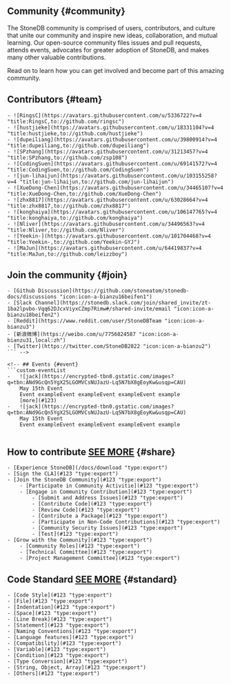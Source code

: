 ## Community {#community}
The StoneDB community is comprised of users, contributors, and culture that unite our community and inspire new ideas, collaboration, and mutual learning. Our open-source community files issues and pull requests, attends events, advocates for greater adoption of  StoneDB, and makes many other valuable contributions. 

Read on to learn how you can get involved and become part of this amazing community.

## Contributors {#team} 
```custom-teamList
- ![RingsC](https://avatars.githubusercontent.com/u/5336722?v=4 "title:RingsC,to://github.com/ringsc")
- ![hustjieke](https://avatars.githubusercontent.com/u/18331104?v=4 "title:hustjieke,to://github.com/hustjieke")
- ![dupeiliang](https://avatars.githubusercontent.com/u/39800914?v=4 "title:dupeiliang,to://github.com/dupeiliang")
- ![SPzhang](https://avatars.githubusercontent.com/u/31213457?v=4 "title:SPzhang,to://github.com/zsp108")
- ![CodingSuen](https://avatars.githubusercontent.com/u/69141572?v=4 "title:CodingSuen,to://github.com/CodingSuen")
- ![jun-lihaijun](https://avatars.githubusercontent.com/u/103155258?v=4 "title:jun-lihaijun,to://github.com/jun-lihaijun")
- ![XueDong-Chen](https://avatars.githubusercontent.com/u/34465107?v=4 "title:XueDong-Chen,to://github.com/XueDong-Chen")
- ![zhx8817](https://avatars.githubusercontent.com/u/63028664?v=4 "title:zhx8817,to://github.com/zhx8817")
- ![konghaiya](https://avatars.githubusercontent.com/u/106147765?v=4 "title:konghaiya,to://github.com/konghaiya")
- ![Nliver](https://avatars.githubusercontent.com/u/34496563?v=4 "title:Nliver,to://github.com/Nliver")
- ![Yeekin-](https://avatars.githubusercontent.com/u/101704468?v=4 "title:Yeekin-,to://github.com/Yeekin-GYJ")
- ![MaJun](https://avatars.githubusercontent.com/u/64419837?v=4 "title:MaJun,to://github.com/leizzboy")
```

## Join the community {#join} 
```custom-joinList
- [Github Discussion](https://github.com/stoneatom/stonedb-docs/discussions "icon:icon-a-bianzu16beifen1")
- [Slack Channel](https://stonedb.slack.com/join/shared_invite/zt-1ba2lpvbo-Vqq62DJcxViyxCZmp7Rimw#/shared-invite/email "icon:icon-a-bianzu18beifen2")
- [Reddit](https://www.reddit.com/user/StoneDBTeam "icon:icon-a-bianzu3")
- [新浪微博](https://weibo.com/u/7756824587 "icon:icon-a-bianzu31,local:zh")
- [Twitter](https://twitter.com/StoneDB2022 "icon:icon-a-bianzu2")
``` -->

<!-- ## Events {#event}
```custom-eventList
-   ![jack](https://encrypted-tbn0.gstatic.com/images?q=tbn:ANd9GcQn5YgX25LGOMVCsNUJazU-Lq5N7bX8gEoyKw&usqp=CAU)
    May 15th Event
    Event exampleEvent exampleEvent exampleEvent example
    [more](#123)
-   ![jack](https://encrypted-tbn0.gstatic.com/images?q=tbn:ANd9GcQn5YgX25LGOMVCsNUJazU-Lq5N7bX8gEoyKw&usqp=CAU)
    May 15th Event
    Event exampleEvent exampleEvent exampleEvent example
```


```custom-subscribe
```

## How to contribute  [SEE MORE](#123 "type:btnMore") {#share}
```custom-docLinksList
- [Experience StoneDB](/docs/download "type:export")
- [Sign the CLA](#123 "type:export")
- [Join the StoneDB Community](#123 "type:export")
    - [Participate in Community Activitie](#123 "type:export")
    - [Engage in Community Contribution](#123 "type:export")
        - [Submit and Address Issues](#123 "type:export")
        - [Contribute Code](#123 "type:export")
        - [Review Code](#123 "type:export")
        - [Contribute a Package](#123 "type:export")
        - [Participate in Non-Code Contributions](#123 "type:export")
        - [Community Security Issues](#123 "type:export")
        - [Test](#123 "type:export")
- [Grow with the Community](#123 "type:export")
    - [Community Roles](#123 "type:export")
    - [Technical Committee](#123 "type:export")
    - [Project Management Committee](#123 "type:export")
```


## Code Standard  [SEE MORE](#123 "type:btnMore") {#standard}
```custom-docLinksList fourth
- [Code Style](#123 "type:export")
- [File](#123 "type:export")
- [Indentation](#123 "type:export")
- [Space](#123 "type:export")
- [Line Break](#123 "type:export")
- [Statement](#123 "type:export")
- [Naming Conventions](#123 "type:export")
- [Language features](#123 "type:export")
- [Compatibility](#123 "type:export")
- [Variable](#123 "type:export")
- [Condition](#123 "type:export")
- [Type Conversion](#123 "type:export")
- [String, Object, Array](#123 "type:export")
- [Others](#123 "type:export")
```
